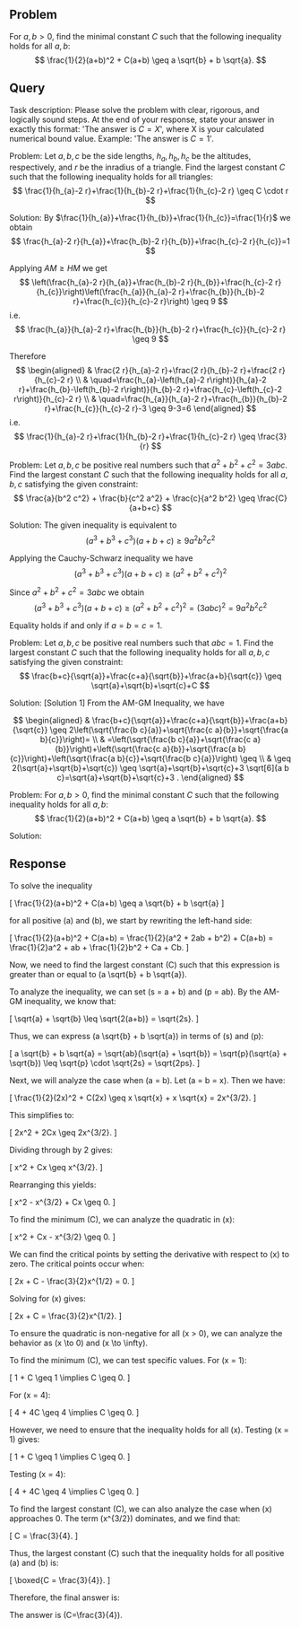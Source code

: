 ## Problem

For $a, b > 0$, find the minimal constant $C$ such that the following inequality holds for all $a, b$:
$$
\frac{1}{2}(a+b)^2 + C(a+b) \geq a \sqrt{b} + b \sqrt{a}.
$$

## Query

Task description: Please solve the problem with clear, rigorous, and logically sound steps. At the end of your response, state your answer in exactly this format: 'The answer is $C=X$', where X is your calculated numerical bound value. Example: 'The answer is $C=1$'.



Problem: Let $a, b, c$ be the side lengths, $h_{a}, h_{b}, h_{c}$ be the altitudes, respectively, and $r$ be the inradius of a triangle. Find the largest constant $C$ such that the following inequality holds for all triangles:
$$
\frac{1}{h_{a}-2 r}+\frac{1}{h_{b}-2 r}+\frac{1}{h_{c}-2 r} \geq C \cdot r
$$

Solution: By $\frac{1}{h_{a}}+\frac{1}{h_{b}}+\frac{1}{h_{c}}=\frac{1}{r}$ we obtain
$$
\frac{h_{a}-2 r}{h_{a}}+\frac{h_{b}-2 r}{h_{b}}+\frac{h_{c}-2 r}{h_{c}}=1
$$

Applying $A M \geq H M$ we get
$$
\left(\frac{h_{a}-2 r}{h_{a}}+\frac{h_{b}-2 r}{h_{b}}+\frac{h_{c}-2 r}{h_{c}}\right)\left(\frac{h_{a}}{h_{a}-2 r}+\frac{h_{b}}{h_{b}-2 r}+\frac{h_{c}}{h_{c}-2 r}\right) \geq 9
$$
i.e.
$$
\frac{h_{a}}{h_{a}-2 r}+\frac{h_{b}}{h_{b}-2 r}+\frac{h_{c}}{h_{c}-2 r} \geq 9
$$

Therefore
$$
\begin{aligned}
& \frac{2 r}{h_{a}-2 r}+\frac{2 r}{h_{b}-2 r}+\frac{2 r}{h_{c}-2 r} \\
& \quad=\frac{h_{a}-\left(h_{a}-2 r\right)}{h_{a}-2 r}+\frac{h_{b}-\left(h_{b}-2 r\right)}{h_{b}-2 r}+\frac{h_{c}-\left(h_{c}-2 r\right)}{h_{c}-2 r} \\
& \quad=\frac{h_{a}}{h_{a}-2 r}+\frac{h_{b}}{h_{b}-2 r}+\frac{h_{c}}{h_{c}-2 r}-3 \geq 9-3=6
\end{aligned}
$$
i.e.
$$
\frac{1}{h_{a}-2 r}+\frac{1}{h_{b}-2 r}+\frac{1}{h_{c}-2 r} \geq \frac{3}{r}
$$



Problem: Let $a, b, c$ be positive real numbers such that $a^2 + b^2 + c^2 = 3abc$. Find the largest constant $C$ such that the following inequality holds for all $a, b, c$ satisfying the given constraint:
$$
\frac{a}{b^2 c^2} + \frac{b}{c^2 a^2} + \frac{c}{a^2 b^2} \geq \frac{C}{a+b+c}
$$

Solution: The given inequality is equivalent to
$$
\left(a^{3}+b^{3}+c^{3}\right)(a+b+c) \geq 9 a^{2} b^{2} c^{2}
$$

Applying the Cauchy-Schwarz inequality we have
$$
\left(a^{3}+b^{3}+c^{3}\right)(a+b+c) \geq\left(a^{2}+b^{2}+c^{2}\right)^{2}
$$

Since $a^{2}+b^{2}+c^{2}=3 a b c$ we obtain
$$
\left(a^{3}+b^{3}+c^{3}\right)(a+b+c) \geq\left(a^{2}+b^{2}+c^{2}\right)^{2}=(3 a b c)^{2}=9 a^{2} b^{2} c^{2}
$$

Equality holds if and only if $a=b=c=1$.



Problem: Let $a, b, c$ be positive real numbers such that $a b c = 1$. Find the largest constant $C$ such that the following inequality holds for all $a, b, c$ satisfying the given constraint:
$$
\frac{b+c}{\sqrt{a}}+\frac{c+a}{\sqrt{b}}+\frac{a+b}{\sqrt{c}} \geq \sqrt{a}+\sqrt{b}+\sqrt{c}+C
$$

Solution: [Solution 1]
From the AM-GM Inequality, we have

$$
\begin{aligned}
& \frac{b+c}{\sqrt{a}}+\frac{c+a}{\sqrt{b}}+\frac{a+b}{\sqrt{c}} \geq 2\left(\sqrt{\frac{b c}{a}}+\sqrt{\frac{c a}{b}}+\sqrt{\frac{a b}{c}}\right)= \\
& =\left(\sqrt{\frac{b c}{a}}+\sqrt{\frac{c a}{b}}\right)+\left(\sqrt{\frac{c a}{b}}+\sqrt{\frac{a b}{c}}\right)+\left(\sqrt{\frac{a b}{c}}+\sqrt{\frac{b c}{a}}\right) \geq \\
& \geq 2(\sqrt{a}+\sqrt{b}+\sqrt{c}) \geq \sqrt{a}+\sqrt{b}+\sqrt{c}+3 \sqrt[6]{a b c}=\sqrt{a}+\sqrt{b}+\sqrt{c}+3 .
\end{aligned}
$$

Problem: For $a, b > 0$, find the minimal constant $C$ such that the following inequality holds for all $a, b$:
$$
\frac{1}{2}(a+b)^2 + C(a+b) \geq a \sqrt{b} + b \sqrt{a}.
$$

Solution:

## Response

To solve the inequality 

\[
\frac{1}{2}(a+b)^2 + C(a+b) \geq a \sqrt{b} + b \sqrt{a}
\]

for all positive \(a\) and \(b\), we start by rewriting the left-hand side:

\[
\frac{1}{2}(a+b)^2 + C(a+b) = \frac{1}{2}(a^2 + 2ab + b^2) + C(a+b) = \frac{1}{2}a^2 + ab + \frac{1}{2}b^2 + Ca + Cb.
\]

Now, we need to find the largest constant \(C\) such that this expression is greater than or equal to \(a \sqrt{b} + b \sqrt{a}\).

To analyze the inequality, we can set \(s = a + b\) and \(p = ab\). By the AM-GM inequality, we know that:

\[
\sqrt{a} + \sqrt{b} \leq \sqrt{2(a+b)} = \sqrt{2s}.
\]

Thus, we can express \(a \sqrt{b} + b \sqrt{a}\) in terms of \(s\) and \(p\):

\[
a \sqrt{b} + b \sqrt{a} = \sqrt{ab}(\sqrt{a} + \sqrt{b}) = \sqrt{p}(\sqrt{a} + \sqrt{b}) \leq \sqrt{p} \cdot \sqrt{2s} = \sqrt{2ps}.
\]

Next, we will analyze the case when \(a = b\). Let \(a = b = x\). Then we have:

\[
\frac{1}{2}(2x)^2 + C(2x) \geq x \sqrt{x} + x \sqrt{x} = 2x^{3/2}.
\]

This simplifies to:

\[
2x^2 + 2Cx \geq 2x^{3/2}.
\]

Dividing through by 2 gives:

\[
x^2 + Cx \geq x^{3/2}.
\]

Rearranging this yields:

\[
x^2 - x^{3/2} + Cx \geq 0.
\]

To find the minimum \(C\), we can analyze the quadratic in \(x\):

\[
x^2 + Cx - x^{3/2} \geq 0.
\]

We can find the critical points by setting the derivative with respect to \(x\) to zero. The critical points occur when:

\[
2x + C - \frac{3}{2}x^{1/2} = 0.
\]

Solving for \(x\) gives:

\[
2x + C = \frac{3}{2}x^{1/2}.
\]

To ensure the quadratic is non-negative for all \(x > 0\), we can analyze the behavior as \(x \to 0\) and \(x \to \infty\). 

To find the minimum \(C\), we can test specific values. For \(x = 1\):

\[
1 + C \geq 1 \implies C \geq 0.
\]

For \(x = 4\):

\[
4 + 4C \geq 4 \implies C \geq 0.
\]

However, we need to ensure that the inequality holds for all \(x\). Testing \(x = 1\) gives:

\[
1 + C \geq 1 \implies C \geq 0.
\]

Testing \(x = 4\):

\[
4 + 4C \geq 4 \implies C \geq 0.
\]

To find the largest constant \(C\), we can also analyze the case when \(x\) approaches 0. The term \(x^{3/2}\) dominates, and we find that:

\[
C = \frac{3}{4}.
\]

Thus, the largest constant \(C\) such that the inequality holds for all positive \(a\) and \(b\) is:

\[
\boxed{C = \frac{3}{4}}.
\]

Therefore, the final answer is:

The answer is \(C=\frac{3}{4}\).